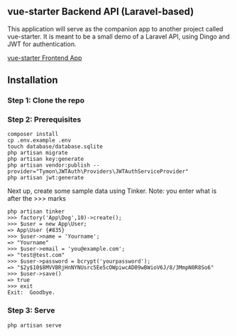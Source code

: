 ## vue-starter Backend API (Laravel-based)

This application will serve as the companion app to another project called vue-starter. It is meant to be a small demo of a Laravel API, using Dingo and JWT for authentication.

[vue-starter Frontend App](https://github.com/layer7be/vue-starter)

## Installation

### Step 1: Clone the repo
### Step 2: Prerequisites
```
composer install
cp .env.example .env
touch database/database.sqlite
php artisan migrate
php artisan key:generate
php artisan vendor:publish --provider="Tymon\JWTAuth\Providers\JWTAuthServiceProvider"
php artisan jwt:generate
```
Next up, create some sample data using Tinker. Note: you enter what is after the >>> marks
```
php artisan tinker
>>> factory('App\Dog',10)->create();
>>> $user = new App\User;
=> App\User {#835}
>>> $user->name = 'Yourname';
=> "Yourname"
>>> $user->email = 'you@example.com';
=> "test@test.com"
>>> $user->password = bcrypt('yourpassword');
=> "$2y$10$8MVVBRjHnNYNUsrc5Ee5cOWpiwcAD09wBWioV6J/8/3MmpN0R8So6"
>>> $user->save()
=> true
>>> exit
Exit:  Goodbye.
```

### Step 3: Serve
```
php artisan serve
```